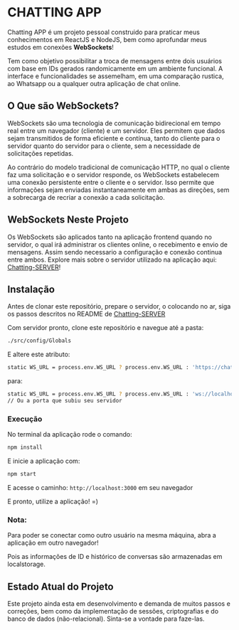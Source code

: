 # CHATTING APP 
Chatting APP é um projeto pessoal construido para praticar meus conhecimentos em ReactJS e NodeJS, bem como aprofundar meus estudos em conexões **WebSockets**! 

Tem como objetivo possibilitar a troca de mensagens entre dois usuários com base em IDs gerados randomicamente em um ambiente funcional. A interface e funcionalidades se assemelham, em uma comparação rustica, ao Whatsapp ou a qualquer outra aplicação de chat online. 

## O Que são WebSockets? 

WebSockets são uma tecnologia de comunicação bidirecional em tempo real entre um navegador (cliente) e um servidor. Eles permitem que dados sejam transmitidos de forma eficiente e contínua, tanto do cliente para o servidor quanto do servidor para o cliente, sem a necessidade de solicitações repetidas. 

Ao contrário do modelo tradicional de comunicação HTTP, no qual o cliente faz uma solicitação e o servidor responde, os WebSockets estabelecem uma conexão persistente entre o cliente e o servidor. Isso permite que informações sejam enviadas instantaneamente em ambas as direções, sem a sobrecarga de recriar a conexão a cada solicitação.

## WebSockets Neste Projeto

Os WebSockets são aplicados tanto na aplicação frontend quando no servidor, o qual irá administrar os clientes online, o recebimento e envio de mensagens. Assim sendo necessario a configuração e conexão continua entre ambos. Explore mais sobre o servidor utilizado na aplicação aqui: [Chatting-SERVER](https://github.com/FelipeDinizSantos/chatting-SERVER)!

## Instalação 
Antes de clonar este repositório, prepare o servidor, o colocando no ar, siga os passos descritos no README de  [Chatting-SERVER](https://github.com/FelipeDinizSantos/chatting-SERVER) 

Com servidor pronto, clone este repositório e navegue até a pasta:
```bash
./src/config/Globals
```

E altere este atributo: 

```bash
static WS_URL = process.env.WS_URL ? process.env.WS_URL : 'https://chatting-app-hhls.onrender.com';
```

para: 

```bash
static WS_URL = process.env.WS_URL ? process.env.WS_URL : 'ws://localhost:3010';
// Ou a porta que subiu seu servidor
```

### Execução 
No terminal da aplicação rode o comando:
```bash
npm install
```
E inicie a aplicação com: 

```bash
npm start
```

E acesse o caminho: `http://localhost:3000` em seu navegador   

E pronto, utilize a aplicação! =)

### Nota:
Para poder se conectar como outro usuário na mesma máquina, abra a aplicação em outro navegador! 

Pois as informações de ID e histórico de conversas são armazenadas em localstorage.

## Estado Atual do Projeto 
Este projeto ainda esta em desenvolvimento e demanda de muitos passos e correções, bem como da implementação de sessões, criptografias e do banco de dados (não-relacional). Sinta-se a vontade para faze-las.
